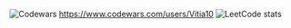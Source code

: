 ![Codewars](https://www.codewars.com/users/Vitia10/badges/large)
https://www.codewars.com/users/Vitia10
![LeetCode stats](https://leetcode-badge-sage.vercel.app/badge/{K1dsUfJVUB}?theme=dark&bgColor=282828)

